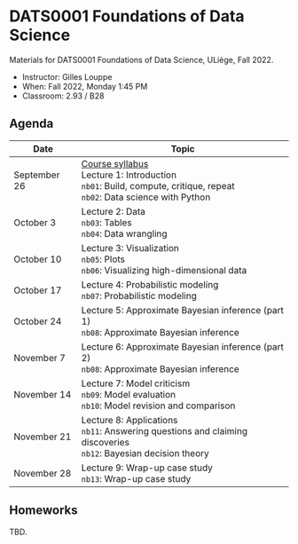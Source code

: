 # DATS0001 Foundations of Data Science

Materials for DATS0001 Foundations of Data Science, ULiège, Fall 2022.

- Instructor: Gilles Louppe
- When: Fall 2022, Monday 1:45 PM
- Classroom: 2.93 / B28

## Agenda

| Date | Topic |
| --- | --- |
| September 26 | [Course syllabus](https://glouppe.github.io/dats0001-foundations-of-data-science/?p=course-syllabus.md)<br> Lecture 1: Introduction<br>`nb01`: Build, compute, critique, repeat<br>`nb02`: Data science with Python |
| October 3 | Lecture 2: Data<br>`nb03`: Tables<br>`nb04`: Data wrangling |
| October 10 | Lecture 3: Visualization<br>`nb05`: Plots<br>`nb06`: Visualizing high-dimensional data  |
| October 17 | Lecture 4: Probabilistic modeling<br>`nb07`: Probabilistic modeling |
| October 24 | Lecture 5: Approximate Bayesian inference (part 1)<br>`nb08`: Approximate Bayesian inference |
| November 7 | Lecture 6: Approximate Bayesian inference (part 2)<br>`nb08`: Approximate Bayesian inference |
| November 14 | Lecture 7: Model criticism<br>`nb09`: Model evaluation<br>`nb10`: Model revision and comparison |
| November 21 | Lecture 8: Applications<br>`nb11`: Answering questions and claiming discoveries<br>`nb12`: Bayesian decision theory |
| November 28 | Lecture 9: Wrap-up case study<br>`nb13`: Wrap-up case study |

## Homeworks

TBD.